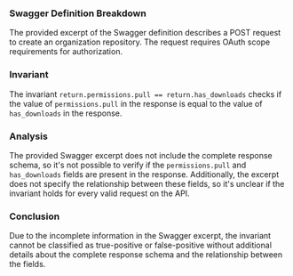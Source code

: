 ### Swagger Definition Breakdown

The provided excerpt of the Swagger definition describes a POST request to create an organization repository. The request requires OAuth scope requirements for authorization.

### Invariant

The invariant `return.permissions.pull == return.has_downloads` checks if the value of `permissions.pull` in the response is equal to the value of `has_downloads` in the response.

### Analysis

The provided Swagger excerpt does not include the complete response schema, so it's not possible to verify if the `permissions.pull` and `has_downloads` fields are present in the response. Additionally, the excerpt does not specify the relationship between these fields, so it's unclear if the invariant holds for every valid request on the API.

### Conclusion

Due to the incomplete information in the Swagger excerpt, the invariant cannot be classified as true-positive or false-positive without additional details about the complete response schema and the relationship between the fields.
